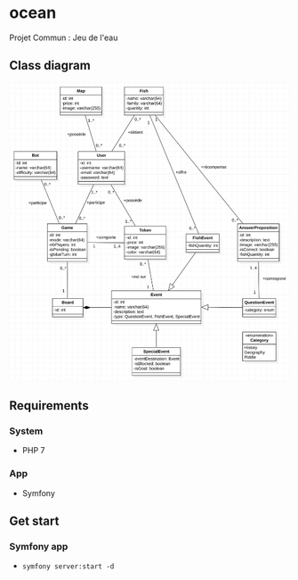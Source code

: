# ocean
Projet Commun : Jeu de l'eau

## Class diagram
![image](./classDiagram.png)

## Requirements

### System
- PHP 7

### App
- Symfony

## Get start

### Symfony app
- `symfony server:start -d`
